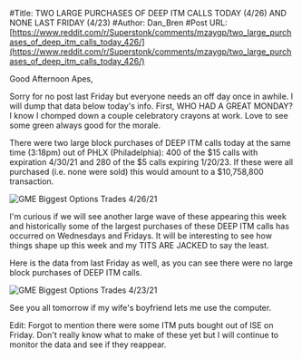 #Title: TWO LARGE PURCHASES OF DEEP ITM CALLS TODAY (4/26) AND NONE LAST FRIDAY (4/23)
#Author: Dan_Bren
#Post URL: [https://www.reddit.com/r/Superstonk/comments/mzaygp/two_large_purchases_of_deep_itm_calls_today_426/](https://www.reddit.com/r/Superstonk/comments/mzaygp/two_large_purchases_of_deep_itm_calls_today_426/)


Good Afternoon Apes,

Sorry for no post last Friday but everyone needs an off day once in awhile. I will dump that data below today's info. First, WHO HAD A GREAT MONDAY? I know I chomped down a couple celebratory crayons at work. Love to see some green always good for the morale.

There were two large block purchases of DEEP ITM calls today at the same time (3:18pm) out of PHLX (Philadelphia): 400 of the $15 calls with expiration 4/30/21 and 280 of the $5 calls expiring 1/20/23. If these were all purchased (i.e. none were sold) this would amount to a $10,758,800 transaction.

![GME Biggest Options Trades 4\/26\/21](https://preview.redd.it/ph97ls8golv61.jpg?width=1226&format=pjpg&auto=webp&s=a90447ff3870f29505b4db81bc92a6330bff826b)

I'm curious if we will see another large wave of these appearing this week and historically some of the largest purchases of these DEEP ITM calls has occurred on Wednesdays and Fridays.  It will be interesting to see how things shape up this week and my TITS ARE JACKED to say the least.

Here is the data from last Friday as well, as you can see there were no large block purchases of DEEP ITM calls.

![GME Biggest Options Trades 4\/23\/21](https://preview.redd.it/9jwn28hmplv61.png?width=1227&format=png&auto=webp&s=4f882d6184f45e9344819d47925e9bea4feaa2d9)

See you all tomorrow if my wife's boyfriend lets me use the computer.

Edit: Forgot to mention there were some ITM puts bought out of ISE on Friday. Don't really know what to make of these yet but I will continue to monitor the data and see if they reappear.